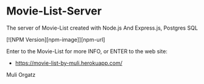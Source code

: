 # Movie-List-Server
The server of Movie-List created with Node.js And Express.js, Postgres SQL

[![NPM Version][npm-image]][npm-url]

Enter to the Movie-List for more INFO, or ENTER to the web site:
* https://movie-list-by-muli.herokuapp.com/

Muli Orgatz
